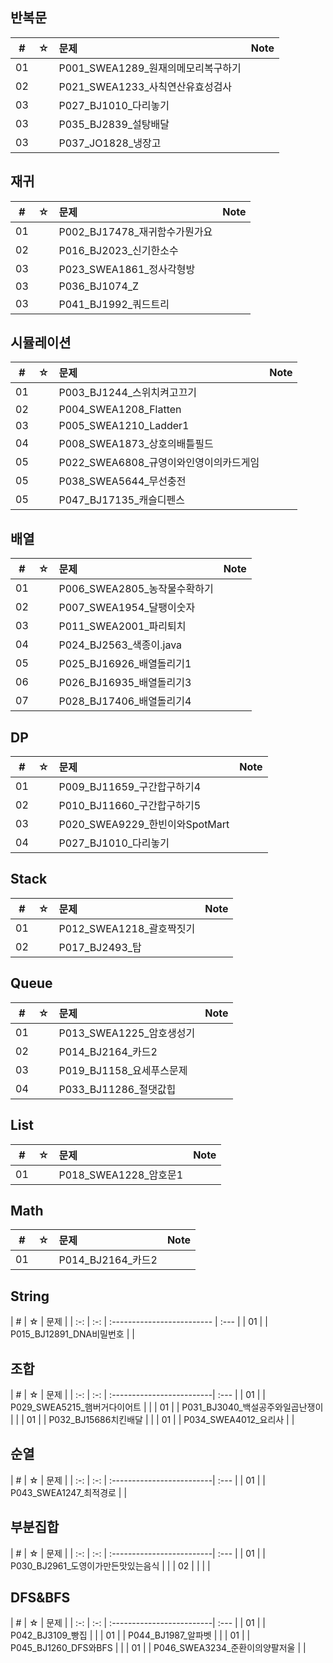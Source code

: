 ## 반복문

|  #  |  ☆  | 문제                                                | Note |
| :-: | :-: | :------------------------------------------------------- | :--- |
| 01  |     | P001_SWEA1289_원재의메모리복구하기 |      |
| 02  |     | P021_SWEA1233_사칙연산유효성검사 |      |
| 03  |     | P027_BJ1010_다리놓기 |      |
| 03  |     | P035_BJ2839_설탕배달 |      |
| 03  |     | P037_JO1828_냉장고 |      |


## 재귀
|  #  |  ☆  | 문제                                                 | Note |
| :-: | :-: | :------------------------------------------------------- | :--- |
| 01  |     | P002_BJ17478_재귀함수가뭔가요 |      |
| 02  |     | P016_BJ2023_신기한소수 |      |
| 03  |     | P023_SWEA1861_정사각형방 |      |
| 03  |     | P036_BJ1074_Z |      |
| 03  |     | P041_BJ1992_쿼드트리 |      |



## 시뮬레이션
|  #  |  ☆  | 문제                                                 | Note |
| :-: | :-: | :------------------------------------------------------- | :--- |
| 01  |     | P003_BJ1244_스위치켜고끄기 |      |
| 02  |     | P004_SWEA1208_Flatten |      |
| 03  |     | P005_SWEA1210_Ladder1 |      |
| 04  |     | P008_SWEA1873_상호의배틀필드 |      |
| 05  |     | P022_SWEA6808_규영이와인영이의카드게임 |      |
| 05  |     | P038_SWEA5644_무선충전 |      |
| 05  |     | P047_BJ17135_캐슬디펜스 |      |

## 배열

|  #  |  ☆  | 문제                                                 | Note |
| :-: | :-: | :------------------------------------------------------- | :--- |
| 01  |     | P006_SWEA2805_농작물수확하기 |      |
| 02  |     | P007_SWEA1954_달팽이숫자 |      |
| 03  |     | P011_SWEA2001_파리퇴치 |      |
| 04  |     | P024_BJ2563_색종이.java|      |
| 05  |     | P025_BJ16926_배열돌리기1|      |
| 06  |     | P026_BJ16935_배열돌리기3|      |
| 07  |     | P028_BJ17406_배열돌리기4|      |



## DP

|  #  |  ☆  | 문제                                                 | Note |
| :-: | :-: | :------------------------------------------------------- | :--- |
| 01  |     | P009_BJ11659_구간합구하기4 |      |
| 02  |     | P010_BJ11660_구간합구하기5 |      |
| 03  |     | P020_SWEA9229_한빈이와SpotMart |      |
| 04  |     | P027_BJ1010_다리놓기 |      |


## Stack

|  #  |  ☆  | 문제                                                 | Note |
| :-: | :-: | :------------------------------------------------------- | :--- |
| 01  |     | P012_SWEA1218_괄호짝짓기 |      |
| 02  |     | P017_BJ2493_탑 |      |

## Queue

|  #  |  ☆  | 문제                                                 | Note |
| :-: | :-: | :------------------------------------------------------- | :--- |
| 01  |     | P013_SWEA1225_암호생성기 |      |
| 02  |     | P014_BJ2164_카드2 |      |
| 03  |     | P019_BJ1158_요세푸스문제 |      |
| 04  |     | P033_BJ11286_절댓값힙 |      |

## List

|  #  |  ☆  | 문제                                                 | Note |
| :-: | :-: | :------------------------------------------------------- | :--- |
| 01  |     | P018_SWEA1228_암호문1 |      |



## Math
|  #  |  ☆  | 문제                                                 | Note |
| :-: | :-: | :------------------------------------------------------- | :--- |
| 01  |     | P014_BJ2164_카드2 |      |

## String
|  #  |  ☆  | 문제                                                 |
| :-: | :-: | :------------------------- | :--- |
| 01  |     | P015_BJ12891_DNA비밀번호 |      |

## 조합
|  #  |  ☆  | 문제                                                 |
| :-: | :-: | :-------------------------| :--- |
| 01  |     | P029_SWEA5215_햄버거다이어트 |      |
| 01  |     | P031_BJ3040_백설공주와일곱난쟁이 |      |
| 01  |     | P032_BJ15686치킨배달 |      |
| 01  |     | P034_SWEA4012_요리사 |      |



## 순열
|  #  |  ☆  | 문제 |
| :-: | :-: | :-------------------------| :--- |
| 01  |     | P043_SWEA1247_최적경로 |      |


## 부분집합
|  #  |  ☆  | 문제 | 
| :-: | :-: | :-------------------------| :--- |
| 01  |     | P030_BJ2961_도영이가만든맛있는음식 |      |
| 02  |     |  |      |

## DFS&BFS
|  #  |  ☆  | 문제 |
| :-: | :-: | :-------------------------| :--- |
| 01  |     | P042_BJ3109_빵집 |      |
| 01  |     | P044_BJ1987_알파벳 |      |
| 01  |     | P045_BJ1260_DFS와BFS |      |
| 01  |     | P046_SWEA3234_준환이의양팔저울 |      |
